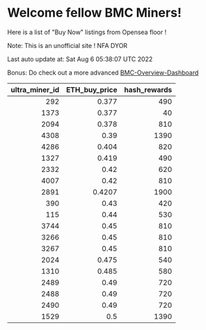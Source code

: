 # Welcome fellow BMC Miners!
Here is a list of "Buy Now" listings from Opensea floor !

Note: This is an unofficial site ! NFA DYOR

Last auto update at: Sat Aug  6 05:38:07 UTC 2022

Bonus: Do check out a more advanced [BMC-Overview-Dashboard](https://dune.com/defifunk/BMC-Overview-Dashboard)


|   ultra_miner_id |   ETH_buy_price |   hash_rewards |
|-----------------:|----------------:|---------------:|
|              292 |          0.377  |            490 |
|             1373 |          0.377  |             40 |
|             2094 |          0.378  |            810 |
|             4308 |          0.39   |           1390 |
|             4286 |          0.404  |            820 |
|             1327 |          0.419  |            490 |
|             2332 |          0.42   |            620 |
|             4007 |          0.42   |            810 |
|             2891 |          0.4207 |           1900 |
|              390 |          0.43   |            420 |
|              115 |          0.44   |            530 |
|             3744 |          0.45   |            810 |
|             3266 |          0.45   |            810 |
|             3267 |          0.45   |            810 |
|             2024 |          0.475  |            540 |
|             1310 |          0.485  |            580 |
|             2489 |          0.49   |            720 |
|             2488 |          0.49   |            720 |
|             2490 |          0.49   |            720 |
|             1529 |          0.5    |           1390 |